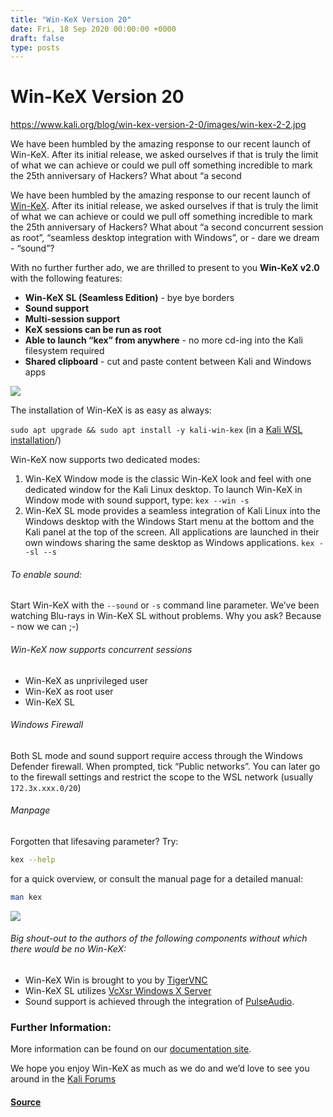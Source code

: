 ```yaml
---
title: "Win-KeX Version 20"
date: Fri, 18 Sep 2020 00:00:00 +0000
draft: false
type: posts
---
```

# Win-KeX Version 20

https://www.kali.org/blog/win-kex-version-2-0/images/win-kex-2-2.jpg



We have been humbled by the amazing response to our recent launch of Win-KeX. After its initial release, we asked ourselves if that is truly the limit of what we can achieve or could we pull off something incredible to mark the 25th anniversary of Hackers? What about &ldquo;a second

We have been humbled by the amazing response to our recent launch of [Win-KeX](https://www.kali.org/blog/kali-linux-2020-3-release/). After its initial release, we asked ourselves if that is truly the limit of what we can achieve or could we pull off something incredible to mark the 25th anniversary of Hackers? What about “a second concurrent session as root”, “seamless desktop integration with Windows”, or - dare we dream - “sound”?

With no further further ado, we are thrilled to present to you **Win-KeX v2.0** with the following features:

-   **Win-KeX SL (Seamless Edition)** - bye bye borders
-   **Sound support**
-   **Multi-session support**
-   **KeX sessions can be run as root**
-   **Able to launch “kex” from anywhere** - no more cd-ing into the Kali filesystem required
-   **Shared clipboard** - cut and paste content between Kali and Windows apps

[![](https://www.kali.org/blog/win-kex-version-2-0/images/win-kex-2.0.png)](https://www.kali.org/blog/win-kex-version-2-0/images/win-kex-2.0.png)

[](https://www.kali.org/blog/win-kex-version-2-0/#the-installation-of-win-kex-is-as-easy-as-always)The installation of Win-KeX is as easy as always:

`sudo apt upgrade && sudo apt install -y kali-win-kex` (in a [Kali WSL installation](https://www.kali.org/docs/wsl/win-kex/)/)

[](https://www.kali.org/blog/win-kex-version-2-0/#win-kex-now-supports-two-dedicated-modes)Win-KeX now supports two dedicated modes:

1.  Win-KeX Window mode is the classic Win-KeX look and feel with one dedicated window for the Kali Linux desktop. To launch Win-KeX in Window mode with sound support, type: `kex --win -s`
2.  Win-KeX SL mode provides a seamless integration of Kali Linux into the Windows desktop with the Windows Start menu at the bottom and the Kali panel at the top of the screen. All applications are launched in their own windows sharing the same desktop as Windows applications. `kex --sl --s`

###### To enable sound:

Start Win-KeX with the `--sound` or `-s` command line parameter. We’ve been watching Blu-rays in Win-KeX SL without problems. Why you ask? Because - now we can ;-)

###### Win-KeX now supports concurrent sessions

-   Win-KeX as unprivileged user
-   Win-KeX as root user
-   Win-KeX SL

###### Windows Firewall

Both SL mode and sound support require access through the Windows Defender firewall. When prompted, tick “Public networks”. You can later go to the firewall settings and restrict the scope to the WSL network (usually `172.3x.xxx.0/20`)

###### Manpage

Forgotten that lifesaving parameter? Try:

```sh
kex --help
```

for a quick overview, or consult the manual page for a detailed manual:

```sh
man kex
```

[![](https://www.kali.org/blog/win-kex-version-2-0/images/win-kex2.0-manpage.png)](https://www.kali.org/blog/win-kex-version-2-0/images/win-kex2.0-manpage.png)

###### Big shout-out to the authors of the following components without which there would be no Win-KeX:

-   Win-KeX Win is brought to you by [TigerVNC](https://tigervnc.org/)
-   Win-KeX SL utilizes [VcXsr Windows X Server](https://sourceforge.net/projects/vcxsrv/)
-   Sound support is achieved through the integration of [PulseAudio](https://www.freedesktop.org/wiki/Software/PulseAudio/).

### Further Information:

More information can be found on our [documentation site](https://www.kali.org/docs/wsl/win-kex/).

We hope you enjoy Win-KeX as much as we do and we’d love to see you around in the [Kali Forums](https://forums.kali.org/)

#### [Source](https://www.kali.org/blog/win-kex-version-2-0/)

